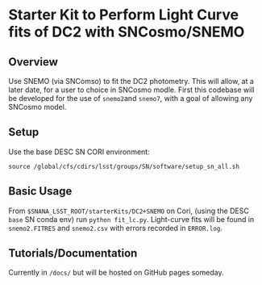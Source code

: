 # Starter Kit to Perform Light Curve fits of DC2 with SNCosmo/SNEMO

## Overview

Use SNEMO (via SNComso) to fit the DC2 photometry. This will allow, at a later date, for a user to choice in SNCosmo modle. First this codebase will be developed for the use of `snemo2`and `snemo7`, with a goal of allowing any SNCosmo model.

## Setup

Use the base DESC SN CORI environment:
```shell
source /global/cfs/cdirs/lsst/groups/SN/software/setup_sn_all.sh
```

## Basic Usage

From `$SNANA_LSST_ROOT/starterKits/DC2+SNEMO` on Cori, (using the DESC `base` SN conda env) run `python fit_lc.py`. Light-curve fits will be found in `snemo2.FITRES` and `snemo2.csv` with errors recorded in `ERROR.log`.

## Tutorials/Documentation

Currently in `/docs/` but will be hosted on GitHub pages someday.
